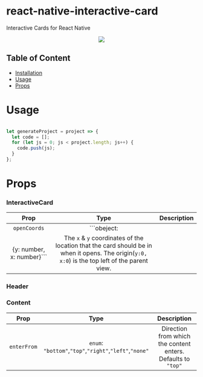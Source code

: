 # react-native-interactive-card
Interactive Cards for React Native

<div style="text-align: center;"><img src="https://thumbs.gfycat.com/PinkCourteousHerculesbeetle-size_restricted.gif" /></div>

## Table of Content
- [Installation](#installation)
- [Usage](#usage)
- [Props](#props)

# Usage
```javascript

let generateProject = project => {
  let code = [];
  for (let js = 0; js < project.length; js++) {
    code.push(js);
  }
};
```

# Props

### InteractiveCard
| Prop  | Type | Description|
| :---: |:---:| :---:|
| `openCoords` | ```obeject: 
{y: number, x: number}``` | The `x` & `y` coordinates of the location that the card should be in when it opens. The origin(`y:0, x:0`) is the top left of the parent view.
### Header
### Content
| Prop  | Type | Description|
| :---: |:---:| :---:|
| `enterFrom` | `enum`: `"bottom"`,`"top"`,`"right"`,`"left"`,`"none"` | Direction from which the content enters. Defaults to `"top"`|

